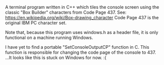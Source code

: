 A terminal program written in C++ which tiles the console screen using the classic "Box Builder" characters from Code Page 437. See: https://en.wikipedia.org/wiki/Box-drawing_character
Code Page 437 is the original IBM PC character set.

Note that, because this program uses windows.h as a header file, it is only functional on a machine running Windows.

I have yet to find a portable "SetConsoleOutputCP" function in C. This function is responsible for changing the code page of the console to 437. 
...It looks like this is stuck on Windows for now. :(
